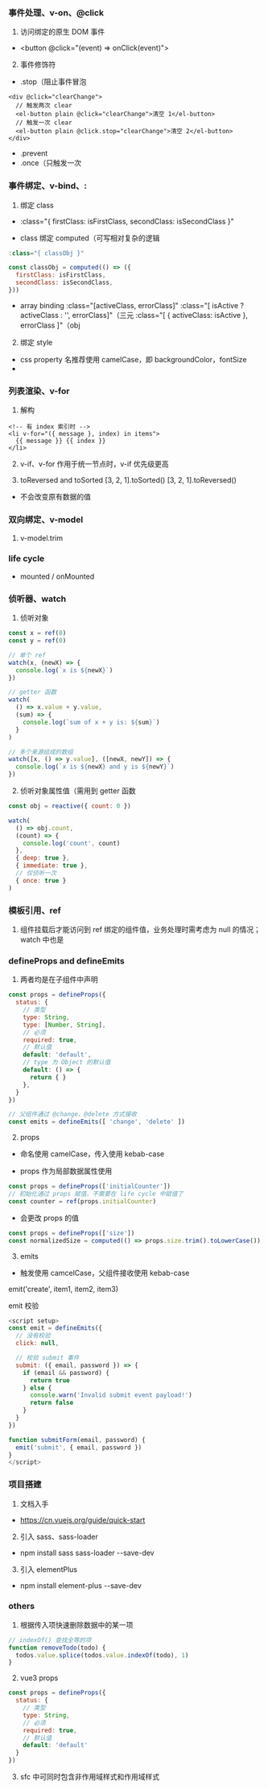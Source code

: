 ### 事件处理、v-on、@click
1. 访问绑定的原生 DOM 事件
- <button @click="(event) => onClick(event)"></button>

2. 事件修饰符
- .stop（阻止事件冒泡
```VUE
<div @click="clearChange">
  // 触发两次 clear
  <el-button plain @click="clearChange">清空 1</el-button>
  // 触发一次 clear
  <el-button plain @click.stop="clearChange">清空 2</el-button>
</div>
```

- .prevent
- .once（只触发一次

### 事件绑定、v-bind、:
1. 绑定 class
- :class="{ firstClass: isFirstClass, secondClass: isSecondClass }"

- class 绑定 computed（可写相对复杂的逻辑
```JavaScript
:class="{ classObj }"

const classObj = computed(() => ({
  firstClass: isFirstClass,
  secondClass: isSecondClass,
}))
```

- array binding
:class="[activeClass, errorClass]"
:class="[ isActive ? activeClass : '', errorClass]"（三元
:class="[ { activeClass: isActive }, errorClass ]"（obj

2. 绑定 style
- css property 名推荐使用 camelCase，即 backgroundColor，fontSize
- <div :style="{ color: activeColor, fontSize: fontSize + 'px' }"></div>

### 列表渲染、v-for
1. 解构
```VUE
<!-- 有 index 索引时 -->
<li v-for="({ message }, index) in items">
  {{ message }} {{ index }}
</li>
```

2. v-if、v-for 作用于统一节点时，v-if 优先级更高

3. toReversed and toSorted
[3, 2, 1].toSorted()
[3, 2, 1].toReversed()
- 不会改变原有数据的值

### 双向绑定、v-model
1. v-model.trim

### life cycle
- mounted / onMounted

### 侦听器、watch
1. 侦听对象
```JavaScript
const x = ref(0)
const y = ref(0)

// 单个 ref
watch(x, (newX) => {
  console.log(`x is ${newX}`)
})

// getter 函数
watch(
  () => x.value + y.value,
  (sum) => {
    console.log(`sum of x + y is: ${sum}`)
  }
)

// 多个来源组成的数组
watch([x, () => y.value], ([newX, newY]) => {
  console.log(`x is ${newX} and y is ${newY}`)
})
```

2. 侦听对象属性值（需用到 getter 函数
```JavaScript
const obj = reactive({ count: 0 })

watch(
  () => obj.count,
  (count) => {
    console.log('count', count)
  },
  { deep: true },
  { immediate: true },
  // 仅侦听一次
  { once: true }
)
```

### 模板引用、ref
1. 组件挂载后才能访问到 ref 绑定的组件值，业务处理时需考虑为 null 的情况；watch 中也是

### defineProps and defineEmits
1. 两者均是在子组件中声明
```JavaScript
const props = defineProps({
  status: {
    // 类型
    type: String,
    type: [Number, String],
    // 必须
    required: true,
    // 默认值
    default: 'default',
    // type 为 Object 的默认值
    default: () => {
      return { }
    },
  }
})

// 父组件通过 @change、@delete 方式接收
const emits = defineEmits([ 'change', 'delete' ])
```

2. props
- 命名使用 camelCase，传入使用 kebab-case

- props 作为局部数据属性使用
```JavaScript
const props = defineProps(['initialCounter'])
// 初始化通过 props 赋值，不需要在 life cycle 中赋值了
const counter = ref(props.initialCounter)
```

- 会更改 props 的值
```JavaScript
const props = defineProps(['size'])
const normalizedSize = computed(() => props.size.trim().toLowerCase())
```

3. emits
- 触发使用 camcelCase，父组件接收使用 kebab-case

emit('create', item1, item2, item3)

emit 校验
```JavaScript
<script setup>
const emit = defineEmits({
  // 没有校验
  click: null,

  // 校验 submit 事件
  submit: ({ email, password }) => {
    if (email && password) {
      return true
    } else {
      console.warn('Invalid submit event payload!')
      return false
    }
  }
})

function submitForm(email, password) {
  emit('submit', { email, password })
}
</script>
```

### 项目搭建
1. 文档入手
- https://cn.vuejs.org/guide/quick-start

2. 引入 sass、sass-loader
- npm install sass sass-loader --save-dev

3. 引入 elementPlus
- npm install element-plus --save-dev

### others
1. 根据传入项快速删除数据中的某一项
```JavaScript
// indexOf() 查找全等的项
function removeTodo(todo) {
  todos.value.splice(todos.value.indexOf(todo), 1)
}
```

2. vue3 props
```JavaScript
const props = defineProps({
  status: {
    // 类型
    type: String,
    // 必须
    required: true,
    // 默认值
    default: 'default'
  }
})
```

3. sfc 中可同时包含非作用域样式和作用域样式
<style>
/* 全局样式 */
</style>

<style scoped>
/* 局部样式 */
</style>


